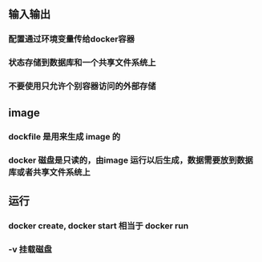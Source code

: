 ## 输入输出

### 配置通过环境变量传给docker容器

### 状态存储到数据库和一个共享文件系统上

### 不要使用只允许个别容器访问的外部存储


## image

### dockfile 是用来生成 image 的

### docker 磁盘是只读的，由image 运行以后生成，数据需要放到数据库或者共享文件系统上


## 运行

### docker create, docker start 相当于 docker run

### -v 挂载磁盘
